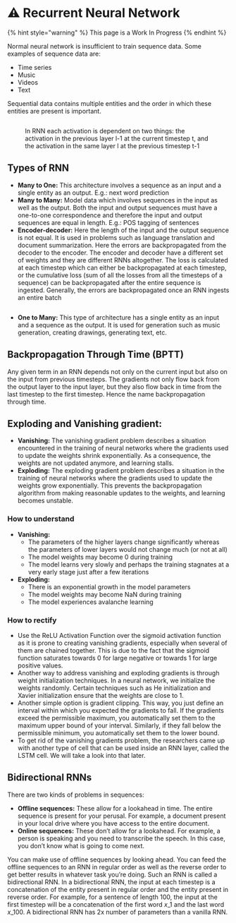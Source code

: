 # ⚠ Recurrent Neural Network

{% hint style="warning" %}
This page is a Work In Progress
{% endhint %}

Normal neural network is insufficient to train sequence data. Some examples of sequence data are:

* Time series
* Music
* Videos
* Text

Sequential data contains multiple entities​ and the order in which these entities are present is important.

<figure><img src="../_build/html/_images/image25.PNG" alt=""><figcaption><p>In RNN each activation is dependent on two things: the activation in the previous layer <span class="math">l-1</span> at the current timestep <span class="math">t</span>, and the activation in the same layer <span class="math">l</span> at the previous timestep <span class="math">t-1</span></p></figcaption></figure>

## Types of RNN

* **Many to One:** This architecture involves a sequence as an input and a single entity as an output​. E.g.: next word prediction
* **Many to Many:** Model data which involves sequences in the input as well as the output​. Both the input and output sequences must have a one-to-one correspondence ​and therefore the input and output sequences are equal in length​. E.g.: POS tagging of sentences
* **Encoder-decoder:** Here the length of the input and the output sequence is not equal​. It is used in problems such as language translation and document summarization. Here the errors are backpropagated from the decoder to the encoder. The encoder and decoder have a different set of weights and they are different RNNs altogether. The loss is calculated at each timestep which can either be backpropagated at each timestep, or the cumulative loss (sum of all the losses from all the timesteps of a sequence) can be backpropagated after the entire sequence is ingested. Generally, the errors are backpropagated once an RNN ingests an entire batch

<figure><img src="../_build/html/_images/image35.PNG" alt=""><figcaption></figcaption></figure>

* **One to Many:** This type of architecture has a single entity as an input and a sequence as the output​. It is used for generation such as music generation, creating drawings, generating text, etc.

## Backpropagation Through Time (BPTT)

Any given term in an RNN depends not only on the current input but also on the input from previous timesteps​. The gradients not only flow back from the output layer to the input layer, but they also flow back in time from the last timestep to the first timestep. Hence the name backpropagation through time.

## Exploding and Vanishing gradient:

* **Vanishing:** The vanishing gradient problem describes a situation encountered in the training of neural networks where the gradients used to update the weights shrink exponentially. As a consequence, the weights are not updated anymore, and learning stalls.
* **Exploding:** The exploding gradient problem describes a situation in the training of neural networks where the gradients used to update the weights grow exponentially. This prevents the backpropagation algorithm from making reasonable updates to the weights, and learning becomes unstable.

### How to understand

* **Vanishing:**
  * The parameters of the higher layers change significantly whereas the parameters of lower layers would not change much (or not at all)
  * The model weights may become 0 during training
  * The model learns very slowly and perhaps the training stagnates at a very early stage just after a few iterations
* **Exploding:**
  * There is an exponential growth in the model parameters
  * The model weights may become NaN during training
  * The model experiences avalanche learning

### How to rectify

* Use the ReLU Activation Function over the sigmoid activation function as it is prone to creating vanishing gradients, especially when several of them are chained together. This is due to the fact that the sigmoid function saturates towards 0 for large negative or towards 1 for large positive values.
* Another way to address vanishing and exploding gradients is through weight initialization techniques. In a neural network, we initialize the weights randomly. Certain techniques such as He initialization and Xavier initialization ensure that the weights are close to 1.
* Another simple option is gradient clipping. This way, you just define an interval within which you expected the gradients to fall. If the gradients exceed the permissible maximum, you automatically set them to the maximum upper bound of your interval. Similarly, if they fall below the permissible minimum, you automatically set them to the lower bound.
* To get rid of the vanishing gradients problem, the researchers came up with another type of cell that can be used inside an RNN layer, called the LSTM cell. We will take a look into that later.

## Bidirectional RNNs

There are two kinds of problems in sequences:

* **Offline sequences​:** These allow for a lookahead in time. The entire sequence is present for your perusal. For example, a document present in your local drive where you have access to the entire document.
* **Online sequences​:** These don’t allow for a lookahead. For example, a person is speaking and you need to transcribe the speech. In this case, you don’t know what is going to come next.

You can make use of offline sequences by looking ahead. You can feed the offline sequences to an RNN in regular order as well as the reverse order to get better results in whatever task you’re doing. Such an RNN is called a bidirectional RNN​. In a bidirectional RNN, the input at each timestep is a concatenation of the entity present in regular order and the entity present in reverse order. For example, for a sentence of length $100$, the input at the first timestep will be a concatenation of the first word $x\_1$ and the last word $x\_{100}$. A bidirectional RNN has $2$x number of parameters​ than a vanilla RNN.
